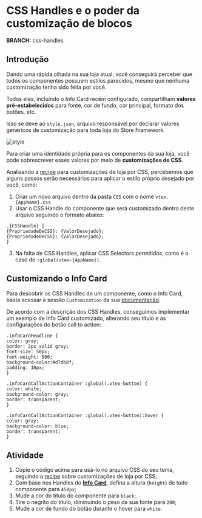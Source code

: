 # CSS Handles e o poder da customização de blocos

**BRANCH:** css-handles

## Introdução

Dando uma rápida olhada na sua loja atual, você conseguirá perceber que todos os componentes possuem estilos parecidos, mesmo que nenhuma customização tenha sido feita por você.  

Todos eles, incluindo o Info Card recém configurado, compartilham **valores pré-estabelecidos** para fonte, cor de fundo, cor principal, formato dos botões, etc.

Isso se deve ao `style.json`,  arquivo responsável por declarar valores genéricos de customização para toda loja do Store Framework. 

![style](https://user-images.githubusercontent.com/52087100/69889933-60854400-12d2-11ea-8d11-97aef0f3bf83.png)

Para criar uma identidade própria para os componentes da sua loja, você pode sobrescrever esses valores por meio de **customizações de CSS**.  

Analisando a [recipe](https://vtex.io/docs/recipes/style/using-css-handles-for-store-customization) para customizações de loja por CSS, percebemos que alguns passos serão necessários para aplicar o estilo próprio desejado por você, como:

1.  Criar um novo arquivo dentro da pasta `CSS` com o nome `vtex.{AppName}.css`
2.  Usar o CSS Handle do componente que será customizado dentro deste arquivo seguindo o formato abaixo:

```
.{CSSHandle} {  
{PropriedadeDeCSS}: {ValorDesejado};
{PropriedadeDeCSS}: {ValorDesejado};  
}
```
3. Na falta de CSS Handles, aplicar CSS Selectors permitidos, como é o caso do `:global(vtex-{AppName})`. 

## Customizando o Info Card 

Para descobrir os CSS Handles de um componente, como o Info Card, basta acessar a sessão `Customization` da sua [documentação](https://vtex.io/docs/components/all/vtex.store-components/info-card). 

De acordo com a descrição dos CSS Handles, conseguimos implementar um exemplo de Info Card customizado, alterando seu título e as configurações do botão call to action:

```
.infoCardHeadline {
color: gray;
border: 2px solid gray;
font-size: 50px;
font-weight: 500;
background-color:#d7db8f;
padding: 10px;
}

.infoCardCallActionContainer :global(.vtex-button) {
color: white;
background-color: gray;
border: transparent;
}

.infoCardCallActionContainer :global(.vtex-button):hover {
color: gray;
background-color: blue;
border: transparent;
}
```

## Atividade

1. Copie o código acima para usá-lo no arquivo CSS do seu tema, seguindo a [recipe](https://vtex.io/docs/recipes/style/using-css-handles-for-store-customization) sobre customizações de loja por CSS;
2. Com base nos Handles do [**Info Card**](https://vtex.io/docs/components/all/vtex.store-components/info-card), defina a altura (`height`) de todo componente para `450px`;
3. Mude a cor do título do componente para `black`; 
4. Tire o negrito do título, diminuindo o peso da sua fonte para `200`;
5. Mude a cor de fundo do botão durante o hover para `white`. 


